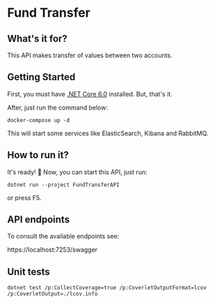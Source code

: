 # Fund Transfer

## What's it for?

This API makes transfer of values between two accounts.

## Getting Started

First, you must have [.NET Core 6.0](https://dotnet.microsoft.com/en-us/download/dotnet/6.0) installed. But, that's it.

After, just run the command below:
``` console
docker-compose up -d
```

This will start some services like ElasticSearch, Kibana and RabbitMQ.

## How to run it?
It's ready! 🚀 Now, you can start this API, just run: 
``` console
dotnet run --project FundTransferAPI
```
or press F5.

## API endpoints
To consult the available endpoints see:

https://localhost:7253/swagger

## Unit tests
``` console
dotnet test /p:CollectCoverage=true /p:CoverletOutputFormat=lcov /p:CoverletOutput=./lcov.info
```